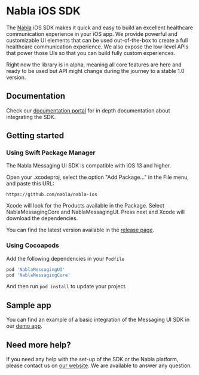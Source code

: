 # Nabla iOS SDK

The [Nabla](https://www.nabla.com/) iOS SDK makes it quick and easy to build an excellent healthcare communication experience in your iOS app. We provide powerful and customizable UI elements that can be used out-of-the-box to create a full healthcare communication experience. We also expose the low-level APIs that power those UIs so that you can build fully custom experiences.

Right now the library is in alpha, meaning all core features are here and ready to be used but API might change during the journey to a stable 1.0 version.

## Documentation

Check our [documentation portal](https://docs.nabla.com/docs/concepts-ios) for in depth documentation about integrating the SDK.

## Getting started

### Using Swift Package Manager
The Nabla Messaging UI SDK is compatible with iOS 13 and higher.

Open your .xcodeproj, select the option "Add Package..." in the File menu, and paste this URL:

```
https://github.com/nabla/nabla-ios
```

Xcode will look for the Products available in the Package. Select NablaMessagingCore and NablaMessagingUI. Press next and Xcode will download the dependencies.

You can find the latest version available in the [release page](https://github.com/nabla/nabla-ios/releases).

### Using Cocoapods

Add the following dependencies in your `Podfile`
```ruby
pod 'NablaMessagingUI'
pod 'NablaMessagingCore'
```

And then run `pod install` to update your project.


## Sample app

You can find an example of a basic integration of the Messaging UI SDK in our [demo app](https://github.com/nabla/nabla-ios/tree/main/Example/NablaExampleApp).

## Need more help?

If you need any help with the set-up of the SDK or the Nabla platform, please contact us on [our website](https://nabla.com). We are available to answer any question.
